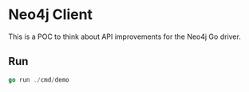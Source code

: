 # Neo4j Client

This is a POC to think about API improvements for the Neo4j Go driver.

## Run

```go
go run ./cmd/demo
```
